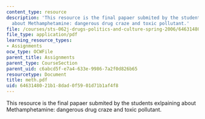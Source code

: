 ```yaml
---
content_type: resource
description: 'This resource is the final papaer submited by the students exlpaining
  about Methamphetamine: dangerous drug craze and toxic pollutant.'
file: /courses/sts-062j-drugs-politics-and-culture-spring-2006/6463148021b18dad0f5901d71b1af4f8_meth.pdf
file_type: application/pdf
learning_resource_types:
- Assignments
ocw_type: OCWFile
parent_title: Assignments
parent_type: CourseSection
parent_uid: c6abcd5f-e7a4-633e-9986-7a2f0d826b65
resourcetype: Document
title: meth.pdf
uid: 64631480-21b1-8dad-0f59-01d71b1af4f8
---
```

This resource is the final papaer submited by the students exlpaining about Methamphetamine: dangerous drug craze and toxic pollutant.

